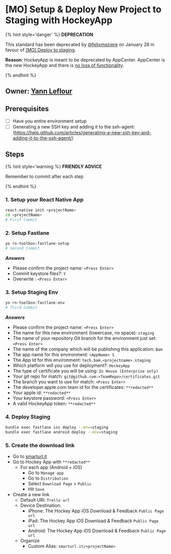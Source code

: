 # [MO] Setup & Deploy New Project to Staging with HockeyApp

{% hint style='danger' %} **DEPRECATION**

This standard has been deprecated by [@felixmeziere](https://github.com/felixmeziere) on January 28 in favour of [[MO] Deploy to staging](./setup-and-deploy-new-project-to-staging.mo.md).

**Reason**: HockeyApp is meant to be deprecated by AppCenter. AppCenter is the new HockeyApp and there is [no loss of functionality](http://blog.m33.network/2017/09/react-native-devops-2-0-overview-of-mobile-center-next-generation-of-hockeyapp/).

{% endhint %}

## Owner: [Yann Leflour](https://github.com/yleflour)

## Prerequisites

* [ ] Have you entire environment setup
* [ ] Generating a new SSH key and adding it to the ssh-agent: (https://help.github.com/articles/generating-a-new-ssh-key-and-adding-it-to-the-ssh-agent/)

## Steps

{% hint style='warning %} **FRIENDLY ADVICE**

Remember to commit after each step

{% endhint %}

### 1. Setup your React Native App

```bash
react-native init <projectName>
cd <projectName>
# First Commit
```

### 2. Setup Fastlane

```bash
yo rn-toolbox:fastlane-setup
# Second Commit
```

**_Answers_**

* Please confirm the project name: `<Press Enter>`
* Commit keystore files?: `Y`
* Overwrite <fileName>: `<Press Enter>`

### 3. Setup Staging Env

```bash
yo rn-toolbox:fastlane-env
# Third Commit
```

**_Answers_**

* Please confirm the project name: `<Press Enter>`
* The name for this new environment (lowercase, no space): `staging`
* The name of your repository Git branch for the environment just set: `<Press Enter>`
* The name of the company which will be publishing this application: `Bam`
* The app name for this environment: `<AppName> S`
* The App Id for this environment: `tech.bam.<projectname>.staging`
* Which platform will you use for deployment?: `HockeyApp`
* The type of certificate you will be using: `In House (Enterprise only)`
* Your git repo for match: `git@github.com:<TeamRepo>/certificates.git`
* The branch you want to use for match: `<Press Enter>`
* The developer.apple.com team id for the certificates: `**redacted**`
* Your apple id: `**redacted**`
* Your keystore password: `<Press Enter>`
* A valid HockeyApp token: `**redacted**`

### 4. Deploy Staging

```bash
bundle exec fastlane ios deploy --env=staging
bundle exec fastlane android deploy --env=staging
```

### 5. Create the download link

* Go to [smarturl.it](https://manage.smarturl.it)
* Go to Hockey App with `**redacted**`
  * For each app (Android + iOS)
    * Go to `Manage app`
    * Go to `Distribution`
    * Select `Download Page` > `Public`
    * Hit `Save`
* Create a new link
  * Default URl: `Trello url`
  * Device Destination:
    * iPhone: The Hockey App iOS Download & Feedback `Public Page url`
    * iPad: The Hockey App iOS Download & Feedback `Public Page url`
    * Android: The Hockey App iOS Download & Feedback `Public Page url`
  * Organize
    * Custom Alias: `smarturl.it/<projectName>`

